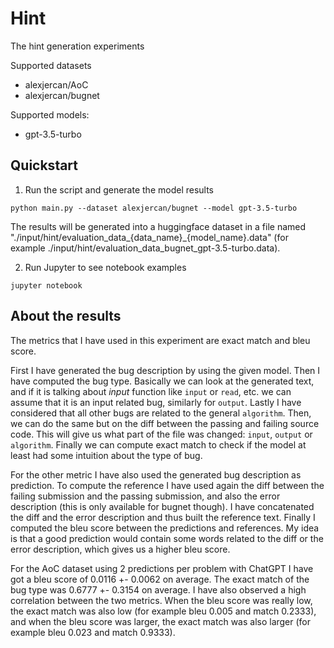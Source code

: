 # Hint

The hint generation experiments

Supported datasets

- alexjercan/AoC
- alexjercan/bugnet

Supported models:

- gpt-3.5-turbo

## Quickstart

1. Run the script and generate the model results

```console
python main.py --dataset alexjercan/bugnet --model gpt-3.5-turbo
```

The results will be generated into a huggingface dataset in a file named
"./input/hint/evaluation_data_{data_name}_{model_name}.data" (for example
./input/hint/evaluation_data_bugnet_gpt-3.5-turbo.data).

2. Run Jupyter to see notebook examples

```console
jupyter notebook
```

## About the results

The metrics that I have used in this experiment are exact match and bleu score.

First I have generated the bug description by using the given model. Then I
have computed the bug type. Basically we can look at the generated text, and if
it is talking about *input* function like `input` or `read`, etc. we can assume
that it is an input related bug, similarly for `output`. Lastly I have
considered that all other bugs are related to the general `algorithm`. Then, we
can do the same but on the diff between the passing and failing source code.
This will give us what part of the file was changed: `input`, `output` or
`algorithm`. Finally we can compute exact match to check if the model at least
had some intuition about the type of bug.

For the other metric I have also used the generated bug description as
prediction. To compute the reference I have used again the diff between the
failing submission and the passing submission, and also the error description
(this is only available for bugnet though). I have concatenated the diff and
the error description and thus built the reference text. Finally I computed the
bleu score between the predictions and references. My idea is that a good
prediction would contain some words related to the diff or the error
description, which gives us a higher bleu score.

For the AoC dataset using 2 predictions per problem with ChatGPT I have got a
bleu score of 0.0116 +- 0.0062 on average. The exact match of the bug type was
0.6777 +- 0.3154 on average. I have also observed a high correlation between
the two metrics. When the bleu score was really low, the exact match was also
low (for example bleu 0.005 and match 0.2333), and when the bleu score was
larger, the exact match was also larger (for example bleu 0.023 and match
0.9333).
